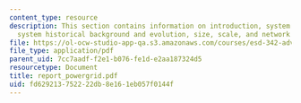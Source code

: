 ```yaml
---
content_type: resource
description: This section contains information on introduction, system description,
  system historical background and evolution, size, scale, and network metrics.
file: https://ol-ocw-studio-app-qa.s3.amazonaws.com/courses/esd-342-advanced-system-architecture-spring-2006/fd629213752222db8e161eb057f0144f_report_powergrid.pdf
file_type: application/pdf
parent_uid: 7cc7aadf-f2e1-b076-fe1d-e2aa187324d5
resourcetype: Document
title: report_powergrid.pdf
uid: fd629213-7522-22db-8e16-1eb057f0144f
---
```

